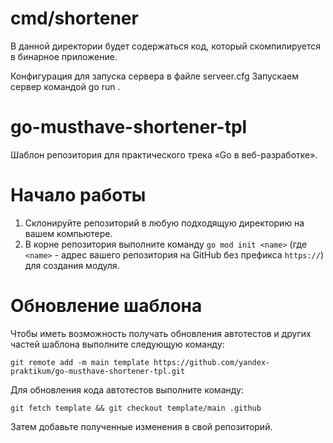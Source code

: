 # cmd/shortener
В данной директории будет содержаться код, который скомпилируется в бинарное приложение.

Конфигурация для запуска сервера в файле serveer.cfg
Запускаем сервер командой go run .

# go-musthave-shortener-tpl
Шаблон репозитория для практического трека «Go в веб-разработке».

# Начало работы

1. Склонируйте репозиторий в любую подходящую директорию на вашем компьютере.
2. В корне репозитория выполните команду `go mod init <name>` (где `<name>` - адрес вашего репозитория на GitHub без префикса `https://`) для создания модуля.

# Обновление шаблона

Чтобы иметь возможность получать обновления автотестов и других частей шаблона выполните следующую команду:

```
git remote add -m main template https://github.com/yandex-praktikum/go-musthave-shortener-tpl.git
```

Для обновления кода автотестов выполните команду:

```
git fetch template && git checkout template/main .github
```

Затем добавьте полученные изменения в свой репозиторий.
